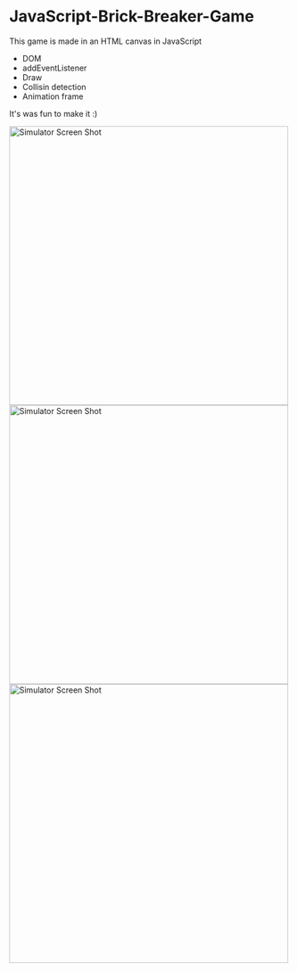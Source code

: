 # JavaScript-Brick-Breaker-Game
 This game is made in an HTML canvas in JavaScript
- DOM
- addEventListener
- Draw
- Collisin detection
- Animation frame

It's was fun to make it :)

<img width="500" alt="Simulator Screen Shot" src="https://user-images.githubusercontent.com/56839789/78580861-57355680-7833-11ea-8429-8a34f196c6e3.gif">



<img width="500" alt="Simulator Screen Shot" src="https://user-images.githubusercontent.com/56839789/78562871-593eeb80-781a-11ea-8586-5ff096490d94.png">


<img width="500" alt="Simulator Screen Shot" src="https://user-images.githubusercontent.com/56839789/78563545-6f997700-781b-11ea-8541-f0416b288b38.png">



